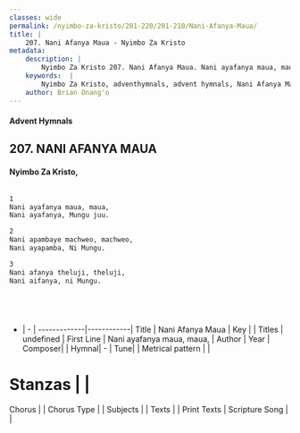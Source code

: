 ```yaml
---
classes: wide
permalink: /nyimbo-za-kristo/201-220/201-210/Nani-Afanya-Maua/
title: |
    207. Nani Afanya Maua - Nyimbo Za Kristo
metadata:
    description: |
        Nyimbo Za Kristo 207. Nani Afanya Maua. Nani ayafanya maua, maua,  Nani ayafanya, Mungu juu.   
    keywords:  |
        Nyimbo Za Kristo, adventhymnals, advent hymnals, Nani Afanya Maua, Nani ayafanya maua, maua, . 
    author: Brian Onang'o
---
```


#### Advent Hymnals
## 207. NANI AFANYA MAUA
####  Nyimbo Za Kristo,

```txt

1
Nani ayafanya maua, maua, 
Nani ayafanya, Mungu juu. 

2
Nani apambaye machweo, machweo, 
Nani ayapamba, Ni Mungu. 

3
Nani afanya theluji, theluji, 
Nani aifanya, ni Mungu. 






```

- |   -  |
-------------|------------|
Title | Nani Afanya Maua |
Key |  |
Titles | undefined |
First Line | Nani ayafanya maua, maua,  |
Author | 
Year | 
Composer| |
Hymnal|  - |
Tune|  |
Metrical pattern | |
# Stanzas |  |
Chorus |  |
Chorus Type |  |
Subjects | |
Texts |  |
Print Texts | 
Scripture Song |  |
    
